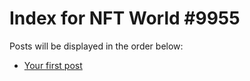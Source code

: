 # Index for NFT World #9955
Posts will be displayed in the order below:

- [Your first post](./001-first.md)

